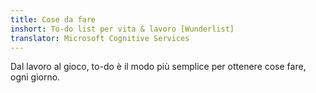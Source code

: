 ```yaml
---
title: Cose da fare
inshort: To-do list per vita & lavoro [Wunderlist]
translator: Microsoft Cognitive Services
---
```


Dal lavoro al gioco, to-do è il modo più semplice per ottenere cose fare, ogni giorno.



